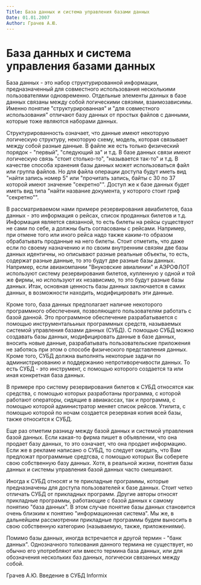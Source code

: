 ```yaml
---
Title: База данных и система управления базами данных
Date: 01.01.2007
Author: Грачев А.Ю.
---
```



База данных и система управления базами данных
==============================================

База данных - это набор структурированной информации, предназначенный
для совместного использования несколькими пользователями одновременно.
Отдельные элементы данных в базе данных связаны между собой логическими
связями, взаимозависимы. Именно понятие "структурированная" и "для
совместного использования" отличают базу данных от простых файлов с
данными, которые тоже являются наборами данных.

Структурированность означает, что данные имеют некоторую логическую
структуру, некоторую схему, модель, которая связывает между собой разные
данные. В файле же есть только физический порядок - "первый", "следующий
за" и т.д. В базе данных связи имеют логическую связь "стоит
столько-то", "называется так-то" и т.д. В качестве способа хранения базы
данных может использоваться файл или группа файлов. Но для файла
операции доступа будут иметь вид "найти запись номер 5" или
"прочитать запись, байты с 30 по 37 которой имеют значение
"секретно"". Доступ же к базе данных будет иметь вид типа "найти
название документа, у которого стоит гриф "секретно"".

В рассматриваемом нами примере резервирования авиабилетов, база данных -
это информация о рейсах, список проданных билетов и т.д. Информация
является связанной, то есть билеты на рейсы существуют не сами по себе,
а должны быть согласованы с рейсами. Например, при отмене того или иного
рейса надо также каким-то образом обрабатывать проданные на него билеты.
Стоит отметить, что даже если по своему назначению и по своим внутренним
связям две базы данных идентичны, но описывают разные реальные объекты,
то есть, содержат разные данные, то это будут две разные базы данных.
Hапример, если авиакомпании "Внуковские авиалинии" и АЭРОФЛОТ
используют систему резервирования билетов, купленную у одной и той же
фирмы, но используют их независимо, то это будут разные базы данных.
Итак, основная ценность базы данных заключается в самих данных, в
возможности находить, модифицировать эти данные.

Кроме того, база данных предполагает наличие некоторого программного
обеспечения, позволяющего пользователям работать с базой данной. Это
программное обеспечение разрабатывается с помощью инструменталььных
программных средств, называемых системой управления базами данных
(СУБД). С помощью СУБД можно создавать базы данных, модифицировать
данные в базе данных, вносить новые данные, разрабатывать
пользовательские приложения не заботясь при этом о способе физического
представления данных. Кроме того, СУБД должна выполнять некоторые задачи
по администрированию и поддержанию непротиворечивости данных. То есть
СУБД - это инструмент, с помощью которого создается та или иная
конкретная база данных.

В примере про систему резервирования билетов к СУБД относятся как
средства, с помощью которых разработаны программа, с которой работают
операторы, сидящие в авиакассах, так и программа, с помощью которой
администратор меняет список рейсов. Утилита, с помощью которой по ночам
создается резервная копия всей базы, также относится к СУБД.

Еще раз отметим разницу между базой данных и системой управления базой
данных. Если какая-то фирма пишет в объявлении, что она продает базу
данных, то это означает, что она продает информацию. Если же в рекламе
написано о СУБД, то следует ожидать, что Вам предложат программные
средтсва, с помощью которых Вы соберете свою собственную базу данных.
Хотя, в реальной жизни, понятия базы данных и системы управления базой
данных часто смешивают.

Иногда к СУБД относят и те прикладные программы, которые предназначены
для доступа пользователей к базе данных. Стоит четко отличать СУБД от
прикладных программ. Другие авторы относят прикладные программы,
работающие с базой данных к самому понятию "база данных". В этом случае
понятие базы данных становится очень близким к понятию "информационная
система". Мы же, в дальнейшем рассмотрении прикладные программы будем
выносить в свою собственную категорию (называемую, также, приложениями).

Помимо базы данных, иногда встречается и другой термин - "банк данных".
Однозначного толкования данного термина не существует, но обычно его
употребляют или вместо термина база данных, или для обозначения
нескольких баз данных, логически связанных между собой.
 

Грачев А.Ю.                Введение в СУБД Informix
